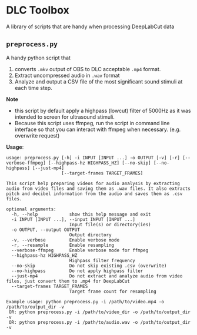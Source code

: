 # DLC Toolbox
A library of scripts that are handy when processing DeepLabCut data

## `preprocess.py`
A handy python script that 
1. converts `.mkv` output of OBS to DLC acceptable `.mp4` format.
2. Extract uncompressed audio in `.wav` format
3. Analyze and output a CSV file of the most significant sound stimuli at each time step.

**Note** 
- this script by default apply a highpass (lowcut) filter of 5000Hz as it was intended to screen for ultrasound stimuli.
- Because this script uses ffmpeg, run the script in command line interface so that you can interact with ffmpeg when necessary. (e.g. overwrite request)

**Usage**: 
```
usage: preprocess.py [-h] -i INPUT [INPUT ...] -o OUTPUT [-v] [-r] [--verbose-ffmpeg] [--highpass-hz HIGHPASS_HZ] [--no-skip] [--no-highpass] [--just-mp4]
                     [--target-frames TARGET_FRAMES]

This script help preparing videos for audio analysis by extracting audio from video files and saving them as .wav files. It also extracts pitch and decibel information from the audio and saves them as .csv files.

optional arguments:
  -h, --help            show this help message and exit
  -i INPUT [INPUT ...], --input INPUT [INPUT ...]
                        Input file(s) or directory(ies)
  -o OUTPUT, --output OUTPUT
                        Output directory
  -v, --verbose         Enable verbose mode
  -r, --resample        Enable resampling
  --verbose-ffmpeg      Enable verbose mode for ffmpeg
  --highpass-hz HIGHPASS_HZ
                        Highpass filter frequency
  --no-skip             Do not skip existing .csv (overwrite)
  --no-highpass         Do not apply highpass filter
  --just-mp4            Do not extract and analyze audio from video files, just convert them to .mp4 for DeepLabCut
  --target-frames TARGET_FRAMES
                        Target frame count for resampling

Example usage: python preprocess.py -i /path/to/video.mp4 -o /path/to/output_dir -v 
 OR: python preprocess.py -i /path/to/video_dir -o /path/to/output_dir -v 
 OR: python preprocess.py -i /path/to/audio.wav -o /path/to/output_dir -v
```

